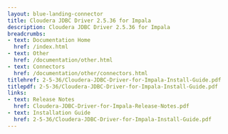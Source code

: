 ```yaml
---
layout: blue-landing-connector
title: Cloudera JDBC Driver 2.5.36 for Impala
description: Cloudera JDBC Driver 2.5.36 for Impala
breadcrumbs:
- text: Documentation Home
  href: /index.html
- text: Other
  href: /documentation/other.html
- text: Connectors
  href: /documentation/other/connectors.html
titlehref: 2-5-36/Cloudera-JDBC-Driver-for-Impala-Install-Guide.pdf
titlepdf: 2-5-36/Cloudera-JDBC-Driver-for-Impala-Install-Guide.pdf
links:
- text: Release Notes
  href: Cloudera-JDBC-Driver-for-Impala-Release-Notes.pdf
- text: Installation Guide
  href: 2-5-36/Cloudera-JDBC-Driver-for-Impala-Install-Guide.pdf
---
```

